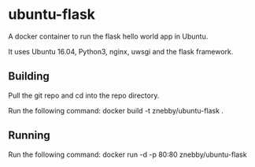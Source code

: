 # ubuntu-flask

A docker container to run the flask hello world app in Ubuntu.

It uses Ubuntu 16.04, Python3, nginx, uwsgi and the flask framework.

## Building

Pull the git repo and cd into the repo directory.

Run the following command: docker build -t znebby/ubuntu-flask .

## Running

Run the following command: docker run -d -p 80:80 znebby/ubuntu-flask